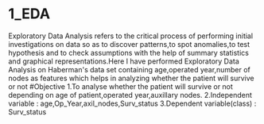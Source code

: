 # 1_EDA
Exploratory Data Analysis refers to the critical process of performing initial investigations on data so as to discover patterns,to spot anomalies,to test hypothesis and to check assumptions with the help of summary statistics and graphical representations.Here I have performed Exploratory Data Analysis on Haberman's data set containing age,operated year,number of nodes as features which helps in analyzing whether the patient will  survive or not
#Objective
1.To analyse whether the patient will survive or not depending on age of patient,operated year,auxillary nodes. 
2.Independent variable : age,Op_Year,axil_nodes,Surv_status
3.Dependent variable(class) : Surv_status
